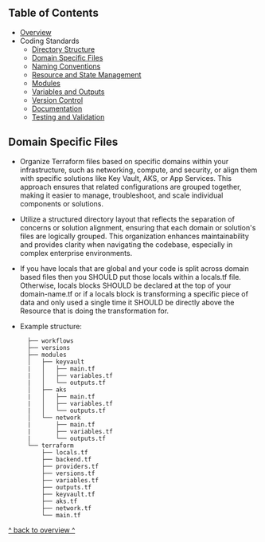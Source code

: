 ## Table of Contents

- [Overview](../README.md)
- Coding Standards
  - [Directory Structure](./directory_structure.md)
  - [Domain Specific Files](./domain_specific_files.md)
  - [Naming Conventions](./naming_conventions.md#naming-conventions)
  - [Resource and State Management](./resource_and_state_management.md)
  - [Modules](./module.md)
  - [Variables and Outputs](./variables_and_outputs.md)
  - [Version Control](./version_control.md)
  - [Documentation](./documentation.md)
  - [Testing and Validation](./testing_and_validation.md)

## Domain Specific Files

- Organize Terraform files based on specific domains within your infrastructure, such as networking, compute, and security, or align them with specific solutions like Key Vault, AKS, or App Services. This approach ensures that related configurations are grouped together, making it easier to manage, troubleshoot, and scale individual components or solutions.
- Utilize a structured directory layout that reflects the separation of concerns or solution alignment, ensuring that each domain or solution's files are logically grouped. This organization enhances maintainability and provides clarity when navigating the codebase, especially in complex enterprise environments.
- If you have locals that are global and your code is split across domain based files then you SHOULD put those locals within a locals.tf file. Otherwise, locals blocks SHOULD be declared at the top of your domain-name.tf or if a locals block is transforming a specific piece of data and only used a single time it SHOULD be directly above the Resource that is doing the transformation for.

- Example structure:
  ```
    ├── workflows
    ├── versions
    ├── modules
    │   ├── keyvault
    |   │   ├── main.tf
    |   │   ├── variables.tf
    |   │   └── outputs.tf
    │   ├── aks
    |   │   ├── main.tf
    |   │   ├── variables.tf
    |   │   └── outputs.tf
    │   └── network
    |       ├── main.tf
    |       ├── variables.tf
    |       └── outputs.tf
    └── terraform
        ├── locals.tf
        ├── backend.tf
        ├── providers.tf
        ├── versions.tf
        ├── variables.tf
        ├── outputs.tf
        ├── keyvault.tf
        ├── aks.tf
        ├── network.tf    
        └── main.tf
  ```

[^ back to overview ^](../README.md)